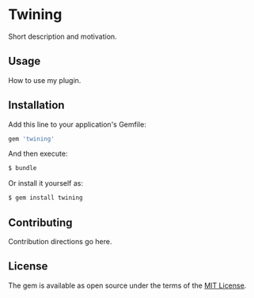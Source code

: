 # Twining
Short description and motivation.

## Usage
How to use my plugin.

## Installation
Add this line to your application's Gemfile:

```ruby
gem 'twining'
```

And then execute:
```bash
$ bundle
```

Or install it yourself as:
```bash
$ gem install twining
```

## Contributing
Contribution directions go here.

## License
The gem is available as open source under the terms of the [MIT License](http://opensource.org/licenses/MIT).

